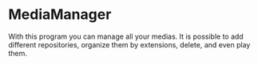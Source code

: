 # MediaManager
With this program you can manage all your medias. It is possible to add different repositories, organize them by extensions, delete, and even play them.
